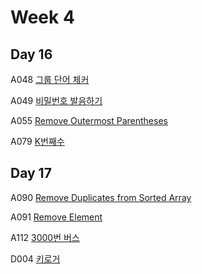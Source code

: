 # Week 4
## Day 16
A048 [그룹 단어 체커](https://www.acmicpc.net/problem/1316)

A049 [비밀번호 발음하기](https://www.acmicpc.net/problem/4659)

A055 [Remove Outermost Parentheses](https://leetcode.com/problems/remove-outermost-parentheses/)

A079 [K번째수](https://programmers.co.kr/learn/courses/30/lessons/42748)

## Day 17
A090 [Remove Duplicates from Sorted Array](https://leetcode.com/problems/remove-duplicates-from-sorted-array/)

A091 [Remove Element](https://leetcode.com/problems/remove-element/)

A112 [3000번 버스](https://www.acmicpc.net/problem/9546)

D004 [키로거](https://www.acmicpc.net/problem/5397)
